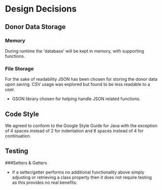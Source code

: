 # Design Decisions

## Donor Data Storage
### Memory
During runtime the 'database' will be kept in memory, with supporting functions.

### File Storage
For the sake of readability JSON has been chosen for storing the donor data upon saving. CSV usage 
was explored but found to be less readable to a user.
* GSON library chosen for helping handle JSON related functions. 

## Code Style
We agreed to conform to the Google Style Guide for Java with the exception of 4 spaces instead of 2 
for indentation and 8 spaces instead of 4 for continuation.

## Testing
###Setters & Getters
* If a setter/getter performs no additional functionality above simply adjusting or retrieving a 
class property then it does not require testing as this provides no real benefits.
